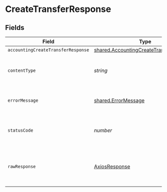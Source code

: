 # CreateTransferResponse


## Fields

| Field                                                                                              | Type                                                                                               | Required                                                                                           | Description                                                                                        |
| -------------------------------------------------------------------------------------------------- | -------------------------------------------------------------------------------------------------- | -------------------------------------------------------------------------------------------------- | -------------------------------------------------------------------------------------------------- |
| `accountingCreateTransferResponse`                                                                 | [shared.AccountingCreateTransferResponse](../../models/shared/accountingcreatetransferresponse.md) | :heavy_minus_sign:                                                                                 | Success                                                                                            |
| `contentType`                                                                                      | *string*                                                                                           | :heavy_check_mark:                                                                                 | HTTP response content type for this operation                                                      |
| `errorMessage`                                                                                     | [shared.ErrorMessage](../../models/shared/errormessage.md)                                         | :heavy_minus_sign:                                                                                 | The request made is not valid.                                                                     |
| `statusCode`                                                                                       | *number*                                                                                           | :heavy_check_mark:                                                                                 | HTTP response status code for this operation                                                       |
| `rawResponse`                                                                                      | [AxiosResponse](https://axios-http.com/docs/res_schema)                                            | :heavy_minus_sign:                                                                                 | Raw HTTP response; suitable for custom response parsing                                            |